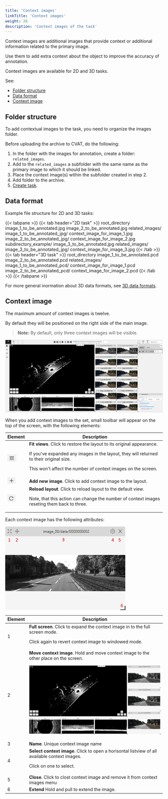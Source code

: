 ```yaml
---
title: 'Context images'
linkTitle: 'Context images'
weight: 26
description: 'Context images of the task'
---
```


Context images are additional images that provide
context or additional information related to the primary image.

Use them to add extra context about the object to improve the accuracy of annotation.

Context images are available for 2D and 3D tasks.

See:

- [Folder structure](#folder-structure)
- [Data format](#data-format)
- [Context image](#context-image)

## Folder structure

To add contextual images to the task, you need to organize
the images folder.

Before uploading the archive to CVAT, do the following:

1. In the folder with the images for annotation, create a folder: `related_images`.
2. Add to the `related_images` a subfolder with the same name
   as the primary image to which it should be linked.
3. Place the context image(s) within the subfolder created in step 2.
4. Add folder to the archive.
5. [Create task](/docs/manual/basics/create_an_annotation_task/#create-a-task).

## Data format

Example file structure for 2D and 3D tasks:

{{< tabpane >}}
{{< tab header="2D task" >}}
  root_directory
    image_1_to_be_annotated.jpg
    image_2_to_be_annotated.jpg
    related_images/
      image_1_to_be_annotated_jpg/
        context_image_for_image_1.jpg
      image_2_to_be_annotated_jpg/
        context_image_for_image_2.jpg
     subdirectory_example/
        image_3_to_be_annotated.jpg
         related_images/
          image_3_to_be_annotated_jpg/
             context_image_for_image_3.jpg
{{< /tab >}}
{{< tab header="3D task" >}}
 root_directory
    image_1_to_be_annotated.pcd
    image_2_to_be_annotated.pcd
     related_images/
        image_1_to_be_annotated_pcd/
           context_image_for_image_1.pcd
        image_2_to_be_annotated_pcd/
           context_image_for_image_2.pcd
{{< /tab >}}
{{< /tabpane >}}

For more general inormation about 3D data formats,
see [3D data formats](/docs/manual/basics/create_an_annotation_task/#data-formats-for-a-3d-task).

## Context image

The maximum amount of context images is twelve.

By default they will be positioned on the right side of the main image.

> **Note:** By default, only three context images will be visible.

![contex_images_1](/images/context_img_01.jpg)

When you add context images to the set, small toolbar will appear on the top of the screen, with the following elements:

<!--lint disable maximum-line-length-->

| Element                                        | Description                                                                                                                                                                                                                        |
| ---------------------------------------------- | ---------------------------------------------------------------------------------------------------------------------------------------------------------------------------------------------------------------------------------- |
| ![contex_images_4](/images/context_img_04.jpg) | **Fit views**. Click to restore the layout to its original appearance. <p>If you've expanded any images in the layout, they will returned to their original size. <p>This won't affect the number of context images on the screen. |
| ![contex_images_5](/images/context_img_05.jpg) | **Add new image**. Click to add context image to the layout.                                                                                                                                                                       |
| ![contex_images_6](/images/context_img_06.jpg) | **Reload layout**. Click to reload layout to the default view. <p>Note, that this action can change the number of context images reseting them back to three.                                                                      |

<!--lint enable maximum-line-length-->

Each context image has the following attributes:

![contex_images_2](/images/context_img_02.jpg)

<!--lint disable maximum-line-length-->

| Element | Description                                                                                                                             |
| ------- | --------------------------------------------------------------------------------------------------------------------------------------- |
| 1       | **Full screen**. Click to expand the context image in to the full screen mode. <p>Click again to revert context image to windowed mode. |
| 2       | **Move context image**. Hold and move context image to the other place on the screen. <p>![contex_images_3](/images/context_img_03.gif) |
| 3       | **Name**. Unique context image name                                                                                                     |
| 4       | **Select context image**. Click to open a horisontal listview of all available context images. <p>Click on one to select.               |
| 5       | **Close**. Click to clost context image and remove it from context images menu                                                          |
| 6       | **Extend** Hold and pull to extend the image.                                                                                           |

<!--lint enable maximum-line-length-->